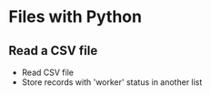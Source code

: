 # Files with Python

## Read a CSV file

- Read CSV file
- Store records with 'worker' status in another list